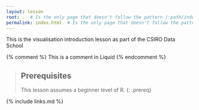 ```yaml
---
layout: lesson
root: .  # Is the only page that doesn't follow the pattern /:path/index.html
permalink: index.html  # Is the only page that doesn't follow the pattern /:path/index.html
---
```

This is the visualisation introduction lesson as part of the CSIRO Data School
<!-- this is an html comment -->

{% comment %} This is a comment in Liquid {% endcomment %}

> ## Prerequisites
>
> This lesson assumes a beginner level of R.
{: .prereq}

{% include links.md %}
